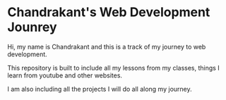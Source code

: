# Chandrakant's Web Development Jounrey

Hi, my name is Chandrakant and this is a track of my journey to web development.

This repository is built to include all my lessons from my classes, things I learn from youtube and other websites.

I am also including all the projects I will do all along my journey.
